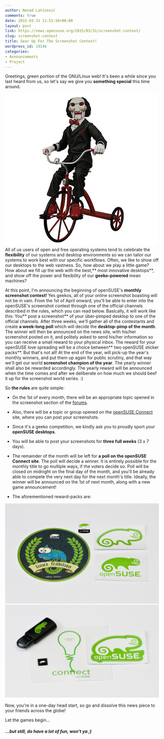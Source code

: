 ```yaml
---
author: Nenad Latinović
comments: true
date: 2015-03-31 11:51:58+00:00
layout: post
link: https://news.opensuse.org/2015/03/31/screenshot-contest/
slug: screenshot-contest
title: Gear Up For The Screenshot Contest!
wordpress_id: 19146
categories:
- Announcements
- Project
---
```


Greetings, green portion of the GNU/Linux web! It's been a while since you last heard from us, so let's say we give you **something special** this time around.


[![Wanna Play a Game?](/wp-content/uploads/2015/03/play_a_game.jpg)](/wp-content/uploads/2015/03/play_a_game.jpg)All of us users of open and free operating systems tend to celebrate the **flexibility** of our systems and desktop environments so we can tailor our systems to work best with our specific workflows. Often, we like to show off our desktops to the web vastness. So, how about we play a little game? How about we fill up the web with the best,** most innovative desktops**, and show off the power and flexibility of our **geeko-powered** mean machines?




<!-- more -->


At this point, I'm announcing the beginning of openSUSE's **monthly screenshot contest!** Yes geekos, all of your online screenshot boasting will not be in vain. From the 1st of April onward, you'll be able to enter into the openSUSE's screenshot contest through one of the official channels described in the rules, which you can read below. Basically, it will work like this: You** post a screenshot** of your über-pimped desktop to one of the official channels. After three weeks, we'll gather all of the contestants and create **a week-long poll** which will decide the **desktop-pimp of the month**. The winner will then be announced on the news site, with his/her screenshot posted on it, and politely asked to send his/her information so you can receive a small reward to your physical inbox. The reward for your openSUSE love spreading will be a choice between** two openSUSE sticker packs**. But that's not all! At the end of the year, will pick-up the year's monthly winners, and put them up again for public scrutiny, and that way we'll get our world **screenshot champion of the year**. The yearly winner shall also be rewarded accordingly. The yearly reward will be announced when the time comes and after we deliberate on how much we should beef it up for the screenshot world series. :)

So **the rules** are quite simple:

- On the 1st of every month, there will be an appropriate topic opened in the screenshot section of the [forums](https://forums.opensuse.org/forumdisplay.php/686-Screenshots).

- Also, there will be a topic or group opened on the [openSUSE Connect](https://connect.opensuse.org/pg/groups/47582/screenshot-contest/) site, where you can post your screenshots.

- Since it's a geeko competition, we kindly ask you to proudly sport your **openSUSE desktops**.

- You will be able to post your screenshots for **three full weeks** (3 x 7 days).

- The remainder of the month will be left for **a poll on the openSUSE Connect site**. The poll will decide a winner. It is entirely possible for the monthly title to go multiple ways, if the voters decide so. Poll will be closed on midnight on the final day of the month, and you'll be already able to compete the very next day for the next month's title. Ideally, the winner will be announced on the 1st of next month, along with a new game announcement!

- The aforementioned reward-packs are:

[![ScreenshotReward1](/wp-content/uploads/2015/03/DSC_5907.jpg)](/wp-content/uploads/2015/03/DSC_5907.jpg)[![ScreenshotReward2](/wp-content/uploads/2015/03/DSC_5909.jpg)](/wp-content/uploads/2015/03/DSC_5909.jpg)















Now, you're in a one-day head start, so go and dissolve this news piece to your friends across the globe!

Let the games begin...


##### ...but still, do have a lot of fun, won't ya ;)
